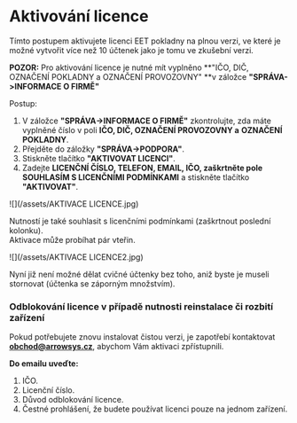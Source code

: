 # Aktivování licence

Tímto postupem aktivujete licenci EET pokladny na plnou verzi, ve které je možné vytvořit více než 10 účtenek jako je tomu ve zkušební verzi.

**POZOR:** Pro aktivování licence je nutné mít vyplněno **"IČO, DIČ, OZNAČENÍ POKLADNY a OZNAČENÍ PROVOZOVNY" **v záložce **"SPRÁVA-&gt;INFORMACE O FIRMĚ"**

Postup:

1. V záložce **"SPRÁVA-&gt;INFORMACE O FIRMĚ"** zkontrolujte, zda máte vyplněné číslo v poli **IČO, DIČ, OZNAČENÍ PROVOZOVNY a** **OZNAČENÍ POKLADNY**.
2. Přejděte do záložky **"SPRÁVA-&gt;PODPORA"**.
3. Stiskněte tlačítko **"AKTIVOVAT LICENCI"**.
4. Zadejte **LICENČNÍ ČÍSLO, TELEFON, EMAIL, IČO, zaškrtněte pole SOUHLASÍM S LICENČNÍMI PODMÍNKAMI** a stiskněte tlačítko **"AKTIVOVAT"**.



![](/assets/AKTIVACE LICENCE.jpg)

Nutností je také souhlasit s licenčními podmínkami \(zaškrtnout poslední kolonku\).  
Aktivace může probíhat pár vteřin.

![](/assets/AKTIVACE LICENCE2.jpg)

Nyní již není možné dělat cvičné účtenky bez toho, aniž byste je museli stornovat \(účtenka se záporným množstvím\).

### Odblokování licence v případě nutnosti reinstalace či rozbití zařízení

Pokud potřebujete znovu instalovat čistou verzi, je zapotřebí kontaktovat **obchod@arrowsys.cz**, abychom Vám aktivaci zpřístupnili.

**Do emailu uveďte:**

1. IČO.
2. Licenční číslo.
3. Důvod odblokování licence.
4. Čestné prohlášení, že budete používat licenci pouze na jednom zařízení.



